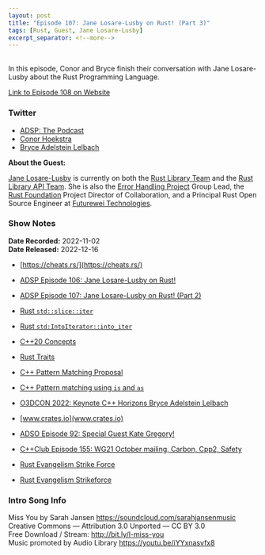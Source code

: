 ```yaml
---
layout: post
title: "Episode 107: Jane Losare-Lusby on Rust! (Part 3)"
tags: [Rust, Guest, Jane Losare-Lusby]
excerpt_separator: <!--more-->
---
```


<br>In this episode, Conor and Bryce finish their conversation with Jane Losare-Lusby about the Rust Programming Language.
 
<!--more-->

[Link to Episode 108 on Website](https://adspthepodcast.com/2022/12/16/Episode-108.html)

### Twitter
 
* [ADSP: The Podcast](https://twitter.com/adspthepodcast) 
* [Conor Hoekstra](https://twitter.com/code_report)
* [Bryce Adelstein Lelbach](https://twitter.com/blelbach)

**About the Guest:**

[Jane Losare-Lusby](https://twitter.com/yaahc_) is currently on both the [Rust Library Team](https://www.rust-lang.org/governance/teams/library#Library%20team) and the [Rust Library API Team](https://www.rust-lang.org/governance/teams/library#Library%20API%20team). She is also the [Error Handling Project](https://github.com/rust-lang/project-error-handling) Group Lead, the [Rust Foundation](https://foundation.rust-lang.org/) Project Director of Collaboration, and a Principal Rust Open Source Engineer at [Futurewei Technologies](https://www.futurewei.com/).

### Show Notes
 
**Date Recorded:** 2022-11-02 <br>
**Date Released:** 2022-12-16

* [https://cheats.rs/](https://cheats.rs/)
* [ADSP Episode 106: Jane Losare-Lusby on Rust!](https://adspthepodcast.com/2022/12/02/Episode-106.html)
* [ADSP Episode 107: Jane Losare-Lusby on Rust! (Part 2)](https://adspthepodcast.com/2022/12/09/Episode-107.html)



* [Rust `std::slice::iter`](https://doc.rust-lang.org/stable/std/primitive.slice.html#method.iter)
* [Rust `std:IntoIterator::into_iter`](https://doc.rust-lang.org/stable/std/iter/trait.IntoIterator.html#tymethod.into_iter)
* [C++20 Concepts](https://en.cppreference.com/w/cpp/language/constraints)
* [Rust Traits](https://doc.rust-lang.org/book/ch10-02-traits.html)
* [C++ Pattern Matching Proposal](https://www.open-std.org/jtc1/sc22/wg21/docs/papers/2020/p1371r3.pdf)
* [C++ Pattern matching using `is` and `as`](https://www.open-std.org/jtc1/sc22/wg21/docs/papers/2021/p2392r0.pdf)
* [O3DCON 2022: Keynote C++ Horizons Bryce Adelstein Lelbach](https://www.youtube.com/watch?v=CPiE_OihzxE)
* [www.crates.io](www.crates.io)
* [ADSO Episode 92: Special Guest Kate Gregory!](https://adspthepodcast.com/2022/08/26/Episode-92.html)
* [C++Club Episode 155: WG21 October mailing, Carbon, Cpp2, Safety](https://youtu.be/k8K-ZlFt6Ig)
* [Rust Evangelism Strike Force](https://enet4.github.io/rust-tropes/rust-evangelism-strike-force/)
* [Rust Evangelism Strikeforce](https://www.reddit.com/r/rustjerk/)

### Intro Song Info
 
Miss You by Sarah Jansen https://soundcloud.com/sarahjansenmusic<br>
Creative Commons — Attribution 3.0 Unported — CC BY 3.0<br>
Free Download / Stream: http://bit.ly/l-miss-you<br>
Music promoted by Audio Library https://youtu.be/iYYxnasvfx8<br>
